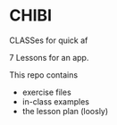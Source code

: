 # CHIBI
CLASSes for quick af

7 Lessons for an app.

This repo contains
- exercise files
- in-class examples
- the lesson plan (loosly)
